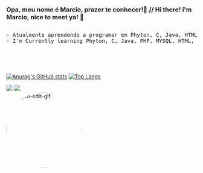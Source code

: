 ### Opa, meu nome é Marcio, prazer te conhecer!🍵 // Hi there! i'm Marcio, nice to meet ya! 🍵
 ##
<pre>
- Atualmente aprendendo a programar em Phyton, C, Java, HTML, CSS e JS! 🧃
- I'm Currently learning Phyton, C, Java, PHP, MYSQL, HTML, CSS and building my way up to JS! 🧃




</pre>

[![Anurag's GitHub stats](https://github-readme-stats.vercel.app/api?username=baronemarbles&show_icons=true&theme=prussian)](https://github.com/anuraghazra/github-readme-stats)
[![Top Langs](https://github-readme-stats.vercel.app/api/top-langs/?username=baronemarbles&layout=compact&theme=prussian)](https://github.com/anuraghazra/github-readme-stats)

<div>
<a href = "mailto:baronempbb@gmail.com"><img src="https://img.shields.io/badge/-Gmail-%23333?style=for-the-badge&logo=gmail&logoColor=white" target="_blank"></a>
<a href="https://www.linkedin.com/in/marcio-paiva-barone-borges-b8370b209/" target="_blank"><img src="https://img.shields.io/badge/-LinkedIn-%230077B5?style=for-the-badge&logo=linkedin&logoColor=white" target="_blank"></a> 
</div> <img align="center" alt="Tanjiro-edit-gif"  width="200" height="200" style="border-radius:100px;" src="https://cdn.discordapp.com/attachments/1108119988130291734/1108120523172487208/c28a56d358d75bc850beb88063edb762.jpg">
 
</div>
